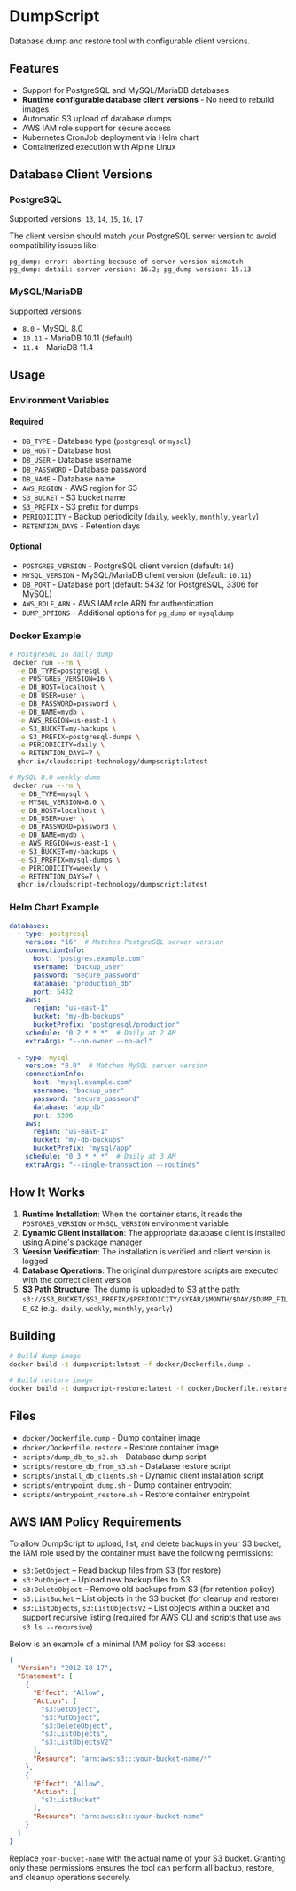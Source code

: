 # DumpScript

Database dump and restore tool with configurable client versions.

## Features

- Support for PostgreSQL and MySQL/MariaDB databases
- **Runtime configurable database client versions** - No need to rebuild images
- Automatic S3 upload of database dumps
- AWS IAM role support for secure access
- Kubernetes CronJob deployment via Helm chart
- Containerized execution with Alpine Linux

## Database Client Versions

### PostgreSQL
Supported versions: `13`, `14`, `15`, `16`, `17`

The client version should match your PostgreSQL server version to avoid compatibility issues like:
```
pg_dump: error: aborting because of server version mismatch
pg_dump: detail: server version: 16.2; pg_dump version: 15.13
```

### MySQL/MariaDB
Supported versions: 
- `8.0` - MySQL 8.0
- `10.11` - MariaDB 10.11 (default)
- `11.4` - MariaDB 11.4

## Usage

### Environment Variables

#### Required
- `DB_TYPE` - Database type (`postgresql` or `mysql`)
- `DB_HOST` - Database host
- `DB_USER` - Database username
- `DB_PASSWORD` - Database password
- `DB_NAME` - Database name
- `AWS_REGION` - AWS region for S3
- `S3_BUCKET` - S3 bucket name
- `S3_PREFIX` - S3 prefix for dumps
- `PERIODICITY` - Backup periodicity (`daily`, `weekly`, `monthly`, `yearly`)
- `RETENTION_DAYS` - Retention days

#### Optional
- `POSTGRES_VERSION` - PostgreSQL client version (default: `16`)
- `MYSQL_VERSION` - MySQL/MariaDB client version (default: `10.11`)
- `DB_PORT` - Database port (default: 5432 for PostgreSQL, 3306 for MySQL)
- `AWS_ROLE_ARN` - AWS IAM role ARN for authentication
- `DUMP_OPTIONS` - Additional options for `pg_dump` or `mysqldump`

### Docker Example

```bash
# PostgreSQL 16 daily dump
 docker run --rm \
  -e DB_TYPE=postgresql \
  -e POSTGRES_VERSION=16 \
  -e DB_HOST=localhost \
  -e DB_USER=user \
  -e DB_PASSWORD=password \
  -e DB_NAME=mydb \
  -e AWS_REGION=us-east-1 \
  -e S3_BUCKET=my-backups \
  -e S3_PREFIX=postgresql-dumps \
  -e PERIODICITY=daily \
  -e RETENTION_DAYS=7 \
  ghcr.io/cloudscript-technology/dumpscript:latest

# MySQL 8.0 weekly dump
 docker run --rm \
  -e DB_TYPE=mysql \
  -e MYSQL_VERSION=8.0 \
  -e DB_HOST=localhost \
  -e DB_USER=user \
  -e DB_PASSWORD=password \
  -e DB_NAME=mydb \
  -e AWS_REGION=us-east-1 \
  -e S3_BUCKET=my-backups \
  -e S3_PREFIX=mysql-dumps \
  -e PERIODICITY=weekly \
  -e RETENTION_DAYS=7 \
  ghcr.io/cloudscript-technology/dumpscript:latest
```

### Helm Chart Example

```yaml
databases:
  - type: postgresql
    version: "16"  # Matches PostgreSQL server version
    connectionInfo:
      host: "postgres.example.com"
      username: "backup_user"
      password: "secure_password"
      database: "production_db"
      port: 5432
    aws:
      region: "us-east-1"
      bucket: "my-db-backups"
      bucketPrefix: "postgresql/production"
    schedule: "0 2 * * *"  # Daily at 2 AM
    extraArgs: "--no-owner --no-acl"
    
  - type: mysql
    version: "8.0"  # Matches MySQL server version
    connectionInfo:
      host: "mysql.example.com"
      username: "backup_user"
      password: "secure_password"  
      database: "app_db"
      port: 3306
    aws:
      region: "us-east-1"
      bucket: "my-db-backups"
      bucketPrefix: "mysql/app"
    schedule: "0 3 * * *"  # Daily at 3 AM
    extraArgs: "--single-transaction --routines"
```

## How It Works

1. **Runtime Installation**: When the container starts, it reads the `POSTGRES_VERSION` or `MYSQL_VERSION` environment variable
2. **Dynamic Client Installation**: The appropriate database client is installed using Alpine's package manager
3. **Version Verification**: The installation is verified and client version is logged
4. **Database Operations**: The original dump/restore scripts are executed with the correct client version
5. **S3 Path Structure**: The dump is uploaded to S3 at the path: `s3://$S3_BUCKET/$S3_PREFIX/$PERIODICITY/$YEAR/$MONTH/$DAY/$DUMP_FILE_GZ` (e.g., `daily`, `weekly`, `monthly`, `yearly`)

## Building

```bash
# Build dump image
docker build -t dumpscript:latest -f docker/Dockerfile.dump .

# Build restore image  
docker build -t dumpscript-restore:latest -f docker/Dockerfile.restore .
```

## Files

- `docker/Dockerfile.dump` - Dump container image
- `docker/Dockerfile.restore` - Restore container image
- `scripts/dump_db_to_s3.sh` - Database dump script
- `scripts/restore_db_from_s3.sh` - Database restore script
- `scripts/install_db_clients.sh` - Dynamic client installation script
- `scripts/entrypoint_dump.sh` - Dump container entrypoint
- `scripts/entrypoint_restore.sh` - Restore container entrypoint 

## AWS IAM Policy Requirements

To allow DumpScript to upload, list, and delete backups in your S3 bucket, the IAM role used by the container must have the following permissions:

- `s3:GetObject` – Read backup files from S3 (for restore)
- `s3:PutObject` – Upload new backup files to S3
- `s3:DeleteObject` – Remove old backups from S3 (for retention policy)
- `s3:ListBucket` – List objects in the S3 bucket (for cleanup and restore)
- `s3:ListObjects`, `s3:ListObjectsV2` – List objects within a bucket and support recursive listing (required for AWS CLI and scripts that use `aws s3 ls --recursive`)

Below is an example of a minimal IAM policy for S3 access:

```json
{
  "Version": "2012-10-17",
  "Statement": [
    {
      "Effect": "Allow",
      "Action": [
        "s3:GetObject",
        "s3:PutObject",
        "s3:DeleteObject",
        "s3:ListObjects",
        "s3:ListObjectsV2"
      ],
      "Resource": "arn:aws:s3:::your-bucket-name/*"
    },
    {
      "Effect": "Allow",
      "Action": [
        "s3:ListBucket"
      ],
      "Resource": "arn:aws:s3:::your-bucket-name"
    }
  ]
}
```

Replace `your-bucket-name` with the actual name of your S3 bucket. Granting only these permissions ensures the tool can perform all backup, restore, and cleanup operations securely. 